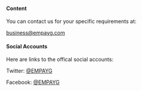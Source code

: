 #### Content

You can contact us for your specific requirements at:

[business@empayg.com](mailto:business@empayg.com)

#### Social Accounts

Here are links to the offical social accounts:

Twitter: [@EMPAYG](https://twitter.com/EMPAYG)

Facebook: [@EMPAYG](https://facebook.com/EMPAYG)
